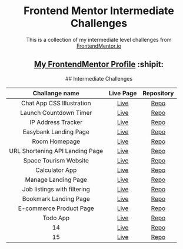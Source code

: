 <h1 align="center">Frontend Mentor Intermediate Challenges</h1>

<p align="center">This is a collection of my intermediate level challenges from <a href="https://www.frontendmentor.io/" target="_blank">FrontendMentor.io</a></p>

<h2 align="center"><a href="https://www.frontendmentor.io/profile/dnksebastian" target="_blank">My FrontendMentor Profile</a>  :shipit:</h2>

<div align="center"> 
## Intermediate Challenges

| Challange name | Live Page | Repository |
| :------------: | :-------: | :--------: |
| Chat App CSS Illustration | <a href="https://dnksebastian.github.io/Frontend-Mentor-Intermediate-Solutions/chat-app-css-illustration-master/" target="_blank">Live</a>  | <a href="https://github.com/dnksebastian/Frontend-Mentor-Intermediate-Solutions/tree/main/chat-app-css-illustration-master/" target="_blank">Repo</a>  |
| Launch Countdown Timer | <a href="https://dnksebastian.github.io/Frontend-Mentor-Intermediate-Solutions/launch-countdown-timer-main/" target="_blank">Live</a>  | <a href="https://github.com/dnksebastian/Frontend-Mentor-Intermediate-Solutions/tree/main/launch-countdown-timer-main/" target="_blank">Repo</a>  |
| IP Address Tracker | <a href="https://dnksebastian.github.io/Frontend-Mentor-Intermediate-Solutions/ip-address-tracker-master/" target="_blank">Live</a>  | <a href="https://github.com/dnksebastian/Frontend-Mentor-Intermediate-Solutions/tree/main/ip-address-tracker-master/" target="_blank">Repo</a>  |
| Easybank Landing Page | <a href="https://dnksebastian.github.io/Frontend-Mentor-Intermediate-Solutions/easybank-landing-page-master/" target="_blank">Live</a>  | <a href="https://github.com/dnksebastian/Frontend-Mentor-Intermediate-Solutions/tree/main/easybank-landing-page-master/" target="_blank">Repo</a>  |
| Room Homepage | <a href="https://dnksebastian.github.io/Frontend-Mentor-Intermediate-Solutions/room-homepage-master/" target="_blank">Live</a>  | <a href="https://github.com/dnksebastian/Frontend-Mentor-Intermediate-Solutions/tree/main/room-homepage-master/" target="_blank">Repo</a>  |
| URL Shortening API Landing Page | <a href="https://dnksebastian.github.io/Frontend-Mentor-Intermediate-Solutions/url-shortening-api-master/" target="_blank">Live</a>  | <a href="https://github.com/dnksebastian/Frontend-Mentor-Intermediate-Solutions/tree/main/url-shortening-api-master/" target="_blank">Repo</a>  |
| Space Tourism Website | <a href="https://dnksebastian.github.io/Frontend-Mentor-Intermediate-Solutions/space-tourism-website-main/" target="_blank">Live</a>  | <a href="https://github.com/dnksebastian/Frontend-Mentor-Intermediate-Solutions/tree/main/space-tourism-website-main/" target="_blank">Repo</a>  |
| Calculator App | <a href="https://dnksebastian.github.io/Frontend-Mentor-Intermediate-Solutions/calculator-app-main/" target="_blank">Live</a>  | <a href="https://github.com/dnksebastian/Frontend-Mentor-Intermediate-Solutions/tree/main/calculator-app-main/" target="_blank">Repo</a>  |
| Manage Landing Page | <a href="https://dnksebastian.github.io/Frontend-Mentor-Intermediate-Solutions/manage-landing-page-master/" target="_blank">Live</a>  | <a href="https://github.com/dnksebastian/Frontend-Mentor-Intermediate-Solutions/tree/main/manage-landing-page-master/" target="_blank">Repo</a>  |
| Job listings with filtering | <a href="https://dnksebastian.github.io/Frontend-Mentor-Intermediate-Solutions/static-job-listings-master/" target="_blank">Live</a>  | <a href="https://github.com/dnksebastian/Frontend-Mentor-Intermediate-Solutions/tree/main/static-job-listings-master/" target="_blank">Repo</a>  |
| Bookmark Landing Page | <a href="https://dnksebastian.github.io/Frontend-Mentor-Intermediate-Solutions/bookmark-landing-page-master/" target="_blank">Live</a>  | <a href="https://github.com/dnksebastian/Frontend-Mentor-Intermediate-Solutions/tree/main/bookmark-landing-page-master/" target="_blank">Repo</a>  |
| E-commerce Product Page | <a href="https://dnksebastian.github.io/Frontend-Mentor-Intermediate-Solutions/ecommerce-product-page-main/" target="_blank">Live</a>  | <a href="https://github.com/dnksebastian/Frontend-Mentor-Intermediate-Solutions/tree/main/ecommerce-product-page-main/" target="_blank">Repo</a>  |
| Todo App | <a href="https://dnksebastian.github.io/Frontend-Mentor-Intermediate-Solutions/todo-app-main/" target="_blank">Live</a>  | <a href="https://github.com/dnksebastian/Frontend-Mentor-Intermediate-Solutions/tree/main/todo-app-main/" target="_blank">Repo</a>  |
| 14 | <a href="#/" target="_blank">Live</a>  | <a href="#/" target="_blank">Repo</a>  |
| 15 | <a href="#/" target="_blank">Live</a>  | <a href="#/" target="_blank">Repo</a>  |
</div>
